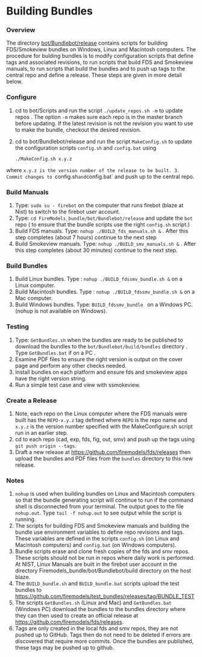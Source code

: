 
#  Building Bundles

### Overview

The directory [bot/Bundlebot/release](https://github.com/firemodels/bot/tree/master/Bundlebot/release) contains scripts for building FDS/Smokeview bundles on Windows, Linux and Macintosh computers. The procedure for bulding bundles is to modify configuration scripts that define tags and associated revisions, to run scripts that build FDS and Smokeview manuals, to run scripts that build the bundles and to push up tags to the central repo and define a release.  These steps are given in more detail below.

### Configure

   1. cd to bot/Scripts and run the script `./update_repos.sh -m` to update repos .  The option `-m` makes sure each repo is in the master branch before updating. If the latest revision is not the revision you want to use to make the bundle, checkout the desired revision.
   2. cd to bot/Bundlebot/release and run the script `MakeConfig.sh` to update the configuration scripts `config.sh` and `config.bat` using
      
      `./MakeConfig.sh x.y.z`
      
where `x.y.z is the version number of the release to be built.
   3. Commit changes to `config.sh` and `config.bat` and push up to the central repo.

### Build Manuals

   1. Type: `sudo su - firebot` on the computer that runs firebot (blaze at Nist) to switch to the firebot user account.
   2. Type: `cd FireModels_bundle/bot/Bundlebot/release` and update the `bot` repo ( to ensure that the bundle scripts use the right `config.sh` script.)
   3. Build FDS manuals. Type: `nohup ./BUILD_fds_manuals.sh &` .  After this step completes (about 7 hours) continue to the next step
   4. Build Smokeview manuals. Type: `nohup ./BUILD_smv_manuals.sh &` . After this step completes (about 30 minutes) continue to the next step.

### Build Bundles

   1. Build Linux bundles. Type : `nohup ./BUILD_fdssmv_bundle.sh &` on a Linux computer.
   2. Build Macintosh bundles. Type : `nohup ./BUILD_fdssmv_bundle.sh &` on a Mac computer.
   3. Build Windows bundles. Type: `BUILD_fdssmv_bundle ` on a Windows PC. (nohup is not available on Windows).

### Testing

   1. Type: `GetBundles.sh` when the bundles are ready to be published to download the bundles to the `bot/Bundlebot/build/bundles` directory .  Type `GetBundles.bat` if on a PC .
   2. Examine PDF files to ensure the right version is output on the cover page and perform any other checks needed.
   3. Install bundles on each platform and ensure fds and smokeview apps have the right version string.
   4. Run a simple test case and view with ssmokeview.
      
### Create a Release
   1. Note, each repo on the Linux computer where the FDS manuals were built has the `REPO-x.y.z` tag defined where `REPO` is the repo name and `x.y.z` is the version number specified with the MakeConfigure.sh script run in an earlier step.
   2. cd to each repo (cad, exp, fds, fig, out, smv) and push up the tags using `git push origin --tags`.
   3. Draft a new release at https://github.com/firemodels/fds/releases then upload the bundles and PDF files from the `bundles` directory to this new release.

### Notes
      
1. `nohup` is used when building bundles on Linux and Macintosh computers so that the bundle generating script will continue to run if the command shell is disconnected from your terminal.  The output goes to the file `nohup.out`. Type `tail -f nohup.out` to see  output while the script is running.
2. The scripts for building FDS and Smokeview manuals and building the bundle use environment variables to define repo revisions and tags.  These variables are defined in the scripts `config.sh` (on Linux and Macintosh computers) and `config.bat` (on Windows computers).
3. Bundle scripts erase and clone fresh copies of the fds and smv repos. These scripts should not be run in repos where daily work is performed.   At NIST, Linux Manuals are built in the firebot user account in the directory Firemodels_bundle/bot/Bundlebot/build directory on the host blaze.
4. The `BUILD_bundle.sh` and `BUILD_bundle.bat` scripts upload the test bundles to https://github.com/firemodels/test_bundles/releases/tag/BUNDLE_TEST
5. The scripts `GetBundles.sh` (Linux and Mac) and `GetBundles.bat` (Windows PC) download the bundles to the bundles directory where they can then used to create an official release at https://github.com/firemodels/fds/releases.
6. Tags are only created in the local fds and smv repos, they are not pushed up to GitHub. Tags then do not need to be deleted if errors are discovered that require more commits. Once the bundles are published, these tags may be pushed up to github.


